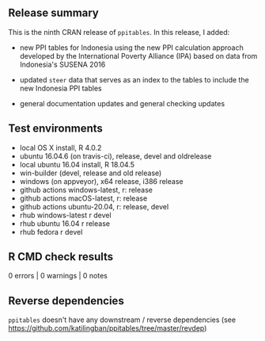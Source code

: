 ## Release summary
This is the ninth CRAN release of `ppitables`. In this release, I added:

* new PPI tables for Indonesia using the new PPI calculation approach developed
by the International Poverty Alliance (IPA) based on data from Indonesia's
SUSENA 2016

* updated `steer` data that serves as an index to the tables to include the new
Indonesia PPI tables

* general documentation updates and general checking updates

## Test environments
* local OS X install, R 4.0.2
* ubuntu 16.04.6 (on travis-ci), release, devel and oldrelease
* local ubuntu 16.04 install, R 18.04.5
* win-builder (devel, release and old release)
* windows (on appveyor), x64 release, i386 release
* github actions windows-latest, r: release
* github actions macOS-latest, r: release
* github actions ubuntu-20.04, r: release, devel
* rhub windows-latest r devel
* rhub ubuntu 16.04 r release
* rhub fedora r devel

## R CMD check results

0 errors | 0 warnings | 0 notes

## Reverse dependencies
`ppitables` doesn't have any downstream / reverse dependencies 
(see https://github.com/katilingban/ppitables/tree/master/revdep)

